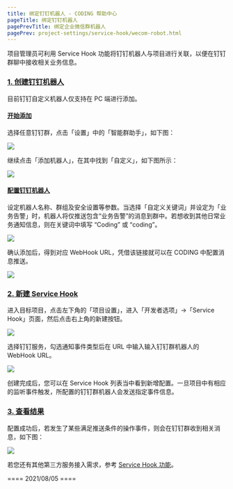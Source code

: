 ```yaml
---
title: 绑定钉钉机器人 - CODING 帮助中心
pageTitle: 绑定钉钉机器人
pagePrevTitle: 绑定企业微信群机器人
pagePrev: project-settings/service-hook/wecom-robot.html
---
```


项目管理员可利用 Service Hook 功能将钉钉机器人与项目进行关联，以便在钉钉群聊中接收相关业务信息。

### [1. 创建钉钉机器人](#create)

目前钉钉自定义机器人仅支持在 PC 端进行添加。

#### [开始添加](#add)

选择任意钉钉群，点击「设置」中的「智能群助手」，如下图：

![](https://help-assets.codehub.cn/enterprise/20201203144848.png)

继续点击「添加机器人」，在其中找到「自定义」，如下图所示：

![](https://help-assets.codehub.cn/enterprise/20201203145006.png)

#### [配置钉钉机器人](#config)

设定机器人名称、群组及安全设置等参数。当选择「自定义关键词」并设定为「业务告警」时，机器人将仅推送包含“业务告警”的消息到群中。若想收到其他日常业务通知信息，则在关键词中填写 “Coding” 或 “coding”。

![](https://help-assets.codehub.cn/enterprise/20201203145423.png)

确认添加后，得到对应 WebHook URL，凭借该链接就可以在 CODING 中配置消息推送。

![](https://help-assets.codehub.cn/enterprise/20201203145521.png)

### [2. 新建 Service Hook](#webhook)

进入目标项目，点击左下角的「项目设置」，进入「开发者选项」->「Service Hook」页面，然后点击右上角的新建按钮。

![](https://help-assets.codehub.cn/enterprise/20210722141713.gif)

选择钉钉服务，勾选通知事件类型后在 URL 中输入输入钉钉群机器人的 WebHook URL。

![](https://help-assets.codehub.cn/enterprise/20210722145842.png)

创建完成后，您可以在 Service Hook 列表当中看到新增配置。一旦项目中有相应的监听事件触发，所配置的钉钉群机器人会发送指定事件信息。

### [3. 查看结果](#view-result)

配置成功后，若发生了某些满足推送条件的操作事件，则会在钉钉群收到相关消息，如下图：

![](https://help-assets.codehub.cn/enterprise/20201203150347.png)

若您还有其他第三方服务接入需求，参考 [Service Hook 功能](/docs/project-settings/service-hook/intro.html)。

==== 2021/08/05 ====
